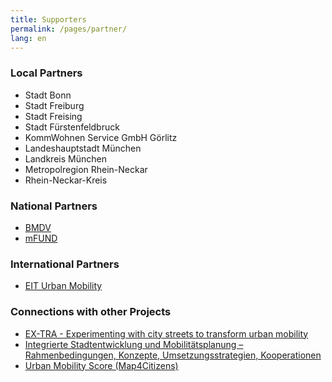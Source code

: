 ```yaml
---
title: Supporters
permalink: /pages/partner/
lang: en
---
```

### Local Partners

- Stadt Bonn 
- Stadt Freiburg 
- Stadt Freising 
- Stadt Fürstenfeldbruck 
- KommWohnen Service GmbH Görlitz 
- Landeshauptstadt München 
- Landkreis München 
- Metropolregion Rhein-Neckar 
- Rhein-Neckar-Kreis 

### National Partners

- [BMDV](https://bmdv.bund.de/DE/Home/home.html "Zur BMDV Webseite") 
- [mFUND](https://bmdv.bund.de/DE/Themen/Digitales/mFund/Ueberblick/ueberblick.html "Zur mFUND Webseite") 

### International Partners

- [EIT Urban Mobility](https://www.eiturbanmobility.eu/ "Zur EIT Urban Mobility Webseite")

### Connections with other Projects

- [EX-TRA - Experimenting with city streets to transform urban mobility](https://www.ex-tra-project.eu/ "EX-TRA project website")  
- [Integrierte Stadtentwicklung und Mobilitätsplanung – Rahmenbedingungen, Konzepte, Umsetzungsstrategien, Kooperationen](https://www.acatech.de/projekt/integrierte-stadtentwicklung-und-mobilitaetsplanung/ "Mehr zum Projekt") 
- [Urban Mobility Score (Map4Citizens)](https://plan4better.de/references/map4citizens/ "Mehr zum Projekt") 

 